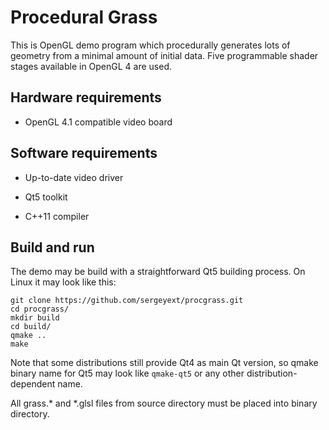 # Procedural Grass

This is OpenGL demo program which procedurally generates lots of geometry from a minimal amount of initial data. Five programmable shader stages available in OpenGL 4 are used.

Hardware requirements
---

 - OpenGL 4.1 compatible video board

Software requirements
---

 - Up-to-date video driver

 - Qt5 toolkit
 
 - C++11 compiler

Build and run
---

The demo may be build with a straightforward Qt5 building process. On Linux it may look like this:

```
git clone https://github.com/sergeyext/procgrass.git
cd procgrass/
mkdir build
cd build/
qmake ..
make
```

Note that some distributions still provide Qt4 as main Qt version, so qmake binary name for Qt5 may look like
`qmake-qt5` or any other distribution-dependent name.

All grass.* and *.glsl files from source directory must be placed into binary directory.
